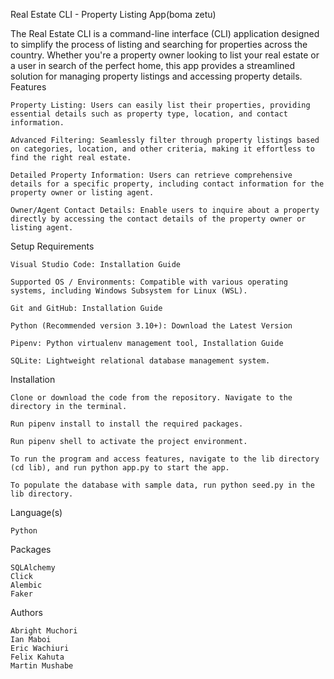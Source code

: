 Real Estate CLI - Property Listing App(boma zetu)

The Real Estate CLI is a command-line interface (CLI) application designed to simplify the process of listing and searching for properties across the country. Whether you're a property owner looking to list your real estate or a user in search of the perfect home, this app provides a streamlined solution for managing property listings and accessing property details.
Features

    Property Listing: Users can easily list their properties, providing essential details such as property type, location, and contact information.

    Advanced Filtering: Seamlessly filter through property listings based on categories, location, and other criteria, making it effortless to find the right real estate.

    Detailed Property Information: Users can retrieve comprehensive details for a specific property, including contact information for the property owner or listing agent.

    Owner/Agent Contact Details: Enable users to inquire about a property directly by accessing the contact details of the property owner or listing agent.

Setup Requirements

    Visual Studio Code: Installation Guide

    Supported OS / Environments: Compatible with various operating systems, including Windows Subsystem for Linux (WSL).

    Git and GitHub: Installation Guide

    Python (Recommended version 3.10+): Download the Latest Version

    Pipenv: Python virtualenv management tool, Installation Guide

    SQLite: Lightweight relational database management system.

Installation

    Clone or download the code from the repository. Navigate to the directory in the terminal.

    Run pipenv install to install the required packages.

    Run pipenv shell to activate the project environment.

    To run the program and access features, navigate to the lib directory (cd lib), and run python app.py to start the app.

    To populate the database with sample data, run python seed.py in the lib directory.

Language(s)

    Python

Packages

    SQLAlchemy
    Click
    Alembic
    Faker

Authors

    Abright Muchori
    Ian Maboi
    Eric Wachiuri
    Felix Kahuta
    Martin Mushabe